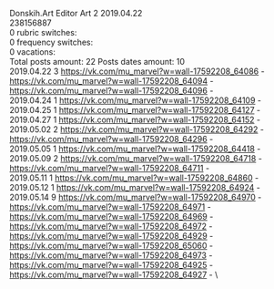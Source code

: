 Donskih.Art	Editor Art 2 2019.04.22\
238156887\
0 rubric switches:\
0 frequency switches:\
0 vacations:\
Total posts amount: 22	Posts dates amount: 10\
2019.04.22 3 https://vk.com/mu_marvel?w=wall-17592208_64086 - https://vk.com/mu_marvel?w=wall-17592208_64094 - https://vk.com/mu_marvel?w=wall-17592208_64096 - \
2019.04.24 1 https://vk.com/mu_marvel?w=wall-17592208_64109 - \
2019.04.25 1 https://vk.com/mu_marvel?w=wall-17592208_64127 - \
2019.04.27 1 https://vk.com/mu_marvel?w=wall-17592208_64152 - \
2019.05.02 2 https://vk.com/mu_marvel?w=wall-17592208_64292 - https://vk.com/mu_marvel?w=wall-17592208_64296 - \
2019.05.05 1 https://vk.com/mu_marvel?w=wall-17592208_64418 - \
2019.05.09 2 https://vk.com/mu_marvel?w=wall-17592208_64718 - https://vk.com/mu_marvel?w=wall-17592208_64711 - \
2019.05.11 1 https://vk.com/mu_marvel?w=wall-17592208_64860 - \
2019.05.12 1 https://vk.com/mu_marvel?w=wall-17592208_64924 - \
2019.05.14 9 https://vk.com/mu_marvel?w=wall-17592208_64970 - https://vk.com/mu_marvel?w=wall-17592208_64971 - https://vk.com/mu_marvel?w=wall-17592208_64969 - https://vk.com/mu_marvel?w=wall-17592208_64972 - https://vk.com/mu_marvel?w=wall-17592208_64929 - https://vk.com/mu_marvel?w=wall-17592208_65060 - https://vk.com/mu_marvel?w=wall-17592208_64973 - https://vk.com/mu_marvel?w=wall-17592208_64925 - https://vk.com/mu_marvel?w=wall-17592208_64927 - \
